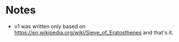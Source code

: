 Notes
===========
* v1 was written only based on https://en.wikipedia.org/wiki/Sieve_of_Eratosthenes and that's it.